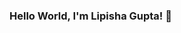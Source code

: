 ### Hello World, I'm Lipisha Gupta! 👋

<!--
**lipishagupta/lipishagupta** is a ✨ _special_ ✨ repository because its `README.md` (this file) appears on your GitHub profile.

- 🔭 I’m currently building projects in Web Development.
- 🤔 I’m looking for help with Data Structures and Algorithms.
- 💬 Ask me about anything , happy to help :)
- 📫 How to reach me: Linkedin or Twitter
- 😄 Pronouns: She/her
- ⚡ Learning any technology that appears on my way.
- 💫 Fun fact : Passionate about Art .
- 🎯 Novice at Blogging.
- 🤝 Believe in the power of networking.
